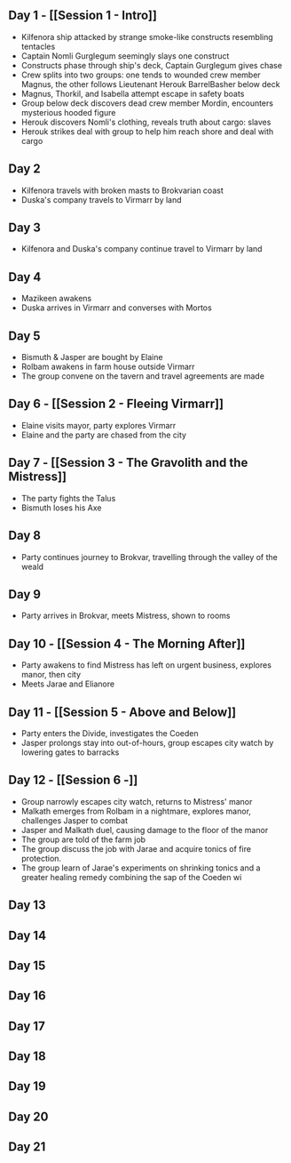 ## Day 1 - [[Session 1 - Intro]]
  - Kilfenora ship attacked by strange smoke-like constructs resembling tentacles
  - Captain Nomli Gurglegum seemingly slays one construct
  - Constructs phase through ship's deck, Captain Gurglegum gives chase
  - Crew splits into two groups: one tends to wounded crew member Magnus, the other follows Lieutenant Herouk BarrelBasher below deck
  - Magnus, Thorkil, and Isabella attempt escape in safety boats
  - Group below deck discovers dead crew member Mordin, encounters mysterious hooded figure
  - Herouk discovers Nomli's clothing, reveals truth about cargo: slaves
  - Herouk strikes deal with group to help him reach shore and deal with cargo

## Day 2
  - Kilfenora travels with broken masts to Brokvarian coast
  - Duska's company travels to Virmarr by land

## Day 3
  - Kilfenora and Duska's company continue travel to Virmarr by land
## Day 4
  - Mazikeen awakens
  - Duska arrives in Virmarr and converses with Mortos
## Day 5
  - Bismuth & Jasper are bought by Elaine
  - Rolbam awakens in farm house outside Virmarr
  - The group convene on the tavern and travel agreements are made
## Day 6 - [[Session 2 - Fleeing Virmarr]]
  - Elaine visits mayor, party explores Virmarr
  - Elaine and the party are chased from the city
## Day 7 - [[Session 3 - The Gravolith and the Mistress]]
  - The party fights the Talus
  - Bismuth loses his Axe

## Day 8
  - Party continues journey to Brokvar, travelling through the valley of the weald

## Day 9
  - Party arrives in Brokvar, meets Mistress, shown to rooms

## Day 10 - [[Session 4 - The Morning After]]
  - Party awakens to find Mistress has left on urgent business, explores manor, then city
  - Meets Jarae and Elianore

## Day 11 - [[Session 5 - Above and Below]]
  - Party enters the Divide, investigates the Coeden
  - Jasper prolongs stay into out-of-hours, group escapes city watch by lowering gates to barracks

## Day 12 - [[Session 6 -]]
  - Group narrowly escapes city watch, returns to Mistress' manor
  - Malkath emerges from Rolbam in a nightmare, explores manor, challenges Jasper to combat
  - Jasper and Malkath duel, causing damage to the floor of the manor
  - The group are told of the farm job
  - The group discuss the job with Jarae and acquire tonics of fire protection.
  - The group learn of Jarae's experiments on shrinking tonics and a greater healing remedy combining the sap of the Coeden wi
## Day 13
## Day 14
## Day 15
## Day 16
## Day 17
## Day 18
## Day 19
## Day 20
## Day 21